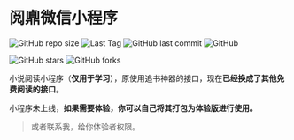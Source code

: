 # 阅鼑微信小程序

![GitHub repo size](https://img.shields.io/github/repo-size/anhoder/ReaDing)
![Last Tag](https://badgen.net/github/tag/anhoder/ReaDing)
![GitHub last commit](https://badgen.net/github/last-commit/anhoder/ReaDing)
![GitHub](https://img.shields.io/github/license/anhoder/ReaDing)


![GitHub stars](https://img.shields.io/github/stars/anhoder/ReaDing?style=social)
![GitHub forks](https://img.shields.io/github/forks/anhoder/ReaDing?style=social)

小说阅读小程序（**仅用于学习**），原使用追书神器的接口，现在**已经换成了其他免费阅读的接口**。

小程序未上线，**如果需要体验，你可以自己将其打包为体验版进行使用。**

> 或者联系我，给你体验者权限。

